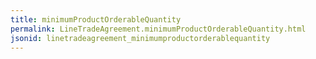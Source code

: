 ```yaml
---
title: minimumProductOrderableQuantity
permalink: LineTradeAgreement.minimumProductOrderableQuantity.html
jsonid: linetradeagreement_minimumproductorderablequantity
---
```

